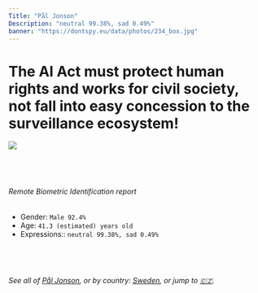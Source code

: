 ```yaml
---
Title: "Pål Jonson"
Description: "neutral 99.38%, sad 0.49%"
banner: "https://dontspy.eu/data/photos/234_box.jpg"
---
```


# The AI Act must protect human rights and works for civil society, not fall into easy concession to the surveillance ecosystem!

<link rel="stylesheet" type="text/css" href="/css/blog.css" />

<div class="is-fake" hidden>

_This is a **fake picture**_, we collect these anyway [because the AI Act](why-deepfake) negotiation moves in a way that would create more mess in our lives! for a longer explanation, read [The Dual Threat: How Losing the Biometric Battle Fuels Deepfake Proliferation](/blog/the-dual-threat-how-losing-the-biometric-battle-fuels-deepfake-proliferation/)

</div>

<!-- <img src="https://dontspy.eu/data/photos/54_box.jpg" /> -->
<img src="https://dontspy.eu/data/photos/234_box.jpg" />

## <br>

###### Remote Biometric Identification report

* <span class="label">Gender:</span> `Male 92.4%`
* <span class="label">Age:</span> `41.3 (estimated) years old`
* <span class="label">Expressions::</span> `neutral 99.38%, sad 0.49%`

## <br>

###### See all of [Pål Jonson](/policymaker#P%C3%A5l%20Jonson), or by country: [Sweden](/country#Sweden), or jump to [🇨🇿](/x/148).

## <br>